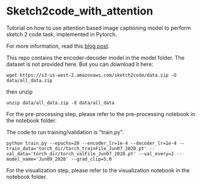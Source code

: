 # Sketch2code_with_attention
 Tutorial on how to use attention based image captioning model to perform sketch 2 code task, implemented in Pytorch.
 
 For more information, read this [blog post](https://vincentk1991.github.io/sketch2code/).
 
 This repo contains the encoder-decoder model in the model folder. The dataset is not provided here. But you can download it here:
 
 `wget https://s3-us-west-2.amazonaws.com/sketch2code/data.zip -O data/all_data.zip`
 
 then unzip
 
 `unzip data/all_data.zip -d data/all_data`
 
For the pre-processing step, please refer to the pre-processing notebook in the notebook folder.
 
 The code to run training/validation is "train.py".
 
 `python train.py --epochs=20 --encoder_lr=1e-4 --decoder_lr=1e-4 --train_data='torch_dir/torch_trainFile_Jun07_2020.pt' --val_data='torch_dir/torch_valFile_Jun07_2020.pt' --val_every=2 --model_name='Jun09_2020' --grad_clip=5.0`
 
 For the visualization step, please refer to the visualization notebook in the notebook folder.
